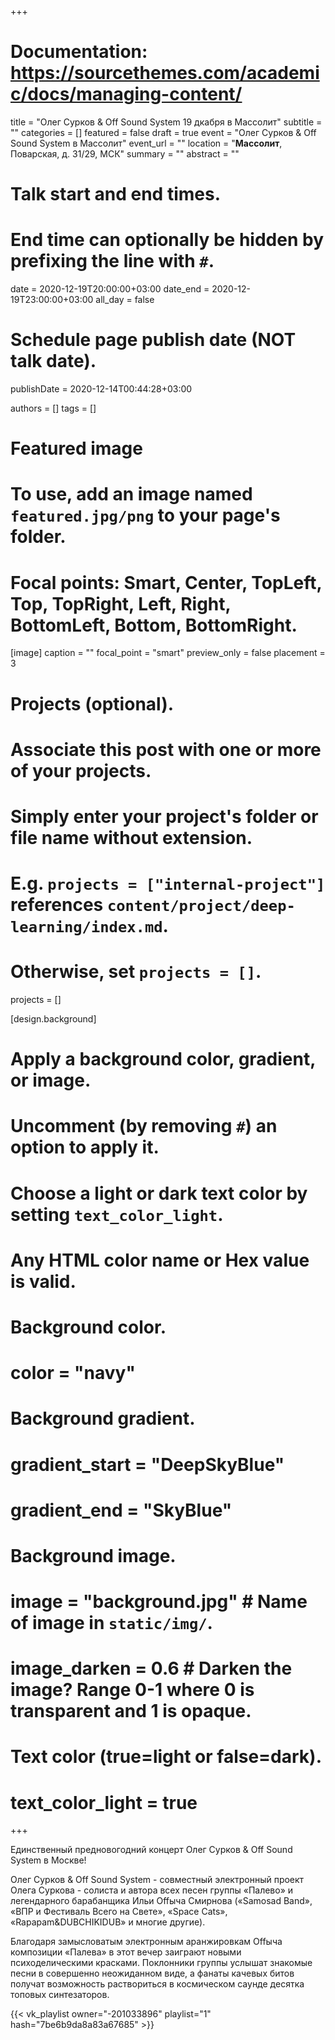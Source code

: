 +++
# Documentation: https://sourcethemes.com/academic/docs/managing-content/

title = "Олег Сурков & Off Sound System 19 дкабря в Массолит"
subtitle = ""
categories = []
featured = false
draft = true
event = "Олег Сурков & Off Sound System в Массолит"
event_url = ""
location = "**Массолит**, Поварская, д. 31/29, МСК"
summary = ""
abstract = ""

# Talk start and end times.
#   End time can optionally be hidden by prefixing the line with `#`.
date = 2020-12-19T20:00:00+03:00
date_end = 2020-12-19T23:00:00+03:00
all_day = false

# Schedule page publish date (NOT talk date).
publishDate = 2020-12-14T00:44:28+03:00

authors = []
tags = []

# Featured image
# To use, add an image named `featured.jpg/png` to your page's folder.
# Focal points: Smart, Center, TopLeft, Top, TopRight, Left, Right, BottomLeft, Bottom, BottomRight.
[image]
  caption = ""
  focal_point = "smart"
  preview_only = false
  placement = 3
# Projects (optional).
#   Associate this post with one or more of your projects.
#   Simply enter your project's folder or file name without extension.
#   E.g. `projects = ["internal-project"]` references `content/project/deep-learning/index.md`.
#   Otherwise, set `projects = []`.
projects = []

[design.background]
  # Apply a background color, gradient, or image.
  #   Uncomment (by removing `#`) an option to apply it.
  #   Choose a light or dark text color by setting `text_color_light`.
  #   Any HTML color name or Hex value is valid.
  
  # Background color.
  # color = "navy"
  
  # Background gradient.
  # gradient_start = "DeepSkyBlue"
  # gradient_end = "SkyBlue"
  
  # Background image.
  # image = "background.jpg"  # Name of image in `static/img/`.
  # image_darken = 0.6  # Darken the image? Range 0-1 where 0 is transparent and 1 is opaque.

  # Text color (true=light or false=dark).
  # text_color_light = true  
+++

Единственный предновогодний концерт Oлег Сурков & Off Sound System в Москве!

Oлег Сурков & Off Sound System - совместный электронный проект Олега Суркова - солиста и автора всех песен группы «Палево» и легендарного барабанщика Ильи Оffыча Смирнова («Samosad Band», «ВПР и Фестиваль Всего на Свете», «Space Cats», «Rapapam&DUBCHIKIDUB» и многие другие).

Благодаря замысловатым электронным аранжировкам Оffыча композиции «Палева» в этот вечер заиграют новыми психоделическими красками. Поклонники группы услышат знакомые песни в совершенно неожиданном виде, а фанаты качевых битов получат возможность раствориться в космическом саунде десятка топовых синтезаторов.

{{< vk_playlist owner="-201033896" playlist="1" hash="7be6b9da8a83a67685" >}}
